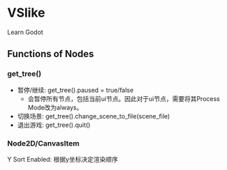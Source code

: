 # VSlike
Learn Godot

## Functions of Nodes

### get_tree()
- 暂停/继续: get_tree().paused = true/false
    - 会暂停所有节点，包括当前ui节点。因此对于ui节点，需要将其Process Mode改为always。
- 切换场景: get_tree().change_scene_to_file(scene_file)
- 退出游戏: get_tree().quit()

### Node2D/CanvasItem
Y Sort Enabled: 根据y坐标决定渲染顺序

